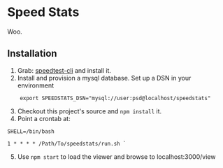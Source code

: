 # Speed Stats

Woo.

## Installation

1. Grab: [speedtest-cli](https://github.com/sivel/speedtest-cli) and install it.
2. Install and provision a mysql database. Set up a DSN in your environment   
```
    export SPEEDSTATS_DSN="mysql://user:psd@localhost/speedstats"  
```
3. Checkout this project's source and `npm install` it.
4. Point a crontab at:  
```
SHELL=/bin/bash 
 
1 * * * * /Path/To/speedstats/run.sh `
```
5. Use `npm start` to load the viewer and browse to localhost:3000/view

